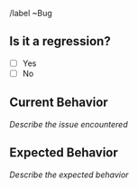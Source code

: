 /label ~Bug

## Is it a regression?
- [ ] Yes
- [ ] No

## Current Behavior
*Describe the issue encountered*

## Expected Behavior
*Describe the expected behavior*
